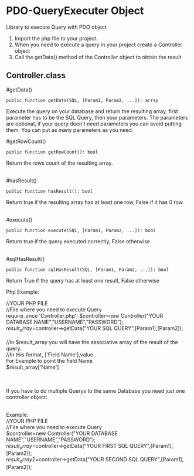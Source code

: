 # PDO-QueryExecuter Object
Library to execute Query with PDO object

1. Import the php file to your project.
2. When you need to execute a query in your project create a Controller object
3. Call the getData() method of the Controller object to obtain the result

## Controller.class

#getData()

``` public function getData(SQL, [Param1, Param2, ...]): array ``` 

  Execute the query on your database and return the resulting array, first parameter has to be the SQL Query, then your parameters.
  The parameters are optional, if your query doen't need parameters you can avoid putting them.
  You can put as many parameters as you need.

#getRowCount()

``` public function getRowCount(): bool ```  

  Return the rows count of the resulting array.<br><br>

#hasResult()

``` public function hasResult(): bool ```  

  Return true if the resulting array has at least one row, False if it has 0 row.<br><br>

#execute()

``` public function execute(SQL, [Param1, Param2, ...]): bool ```  

  Return true if the query executed correctly, False otherwise.<br><br>

#sqlHasResult()

``` public function sqlHasResult(SQL, [Param1, Param2, ...]): bool ```  

  Return True if the query has at least one result, False otherwise</b>

Php Example:

//YOUR PHP FILE<br>
//File where you need to execute Query<br>
  require_once 'Controller.php';
  $controller=new Controller("YOUR DATABASE NAME","USERNAME","PASSWORD");<br>
  $result_array=$controller->getData("YOUR SQL QUERY",[Param1],[Param2]);<br>
<br>
//In $result_array you will have the associative array of the result of the query.<br>
//In this format, ['Field Name'],value.<br>
For Example to point the field Name<br>
  $result_array['Name']<br><br><br>
  
  
  If you have to do multiple Querys to the same Database you need just one controller object:<br><br>
  
  Example:<br>
  //YOUR PHP FILE <br>
  //File where you need to execute Query<br>
    $controller=new Controller("YOUR DATABASE NAME","USERNAME","PASSWORD");<br>
    $result_array=$controller->getData("YOUR FIRST SQL QUERY",[Param1],[Param2]);<br>
    $result_array2=$controller->getData("YOUR SECOND SQL QUERY",[Param1],[Param2]);<br>
  
